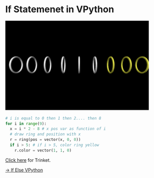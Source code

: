 # If Statemenet in VPython

<img src = "image.png" width = "450px" />

```python
# i is equal to 0 then 1 then 2.... then 8
for i in range(9):
  x = i * 2 - 8 # x pos var as function of i
  # draw ring and position with x
  r = ring(pos = vector(x, 0, 0)) 
  if i > 5: # if i > 5, color ring yellow
    r.color = vector(1, 1, 0)
```

[Click here](https://trinket.io/glowscript/02a8eee925) for Trinket. 

[-> If Else VPython](/conditionals/04_ifElseVPython.md)
